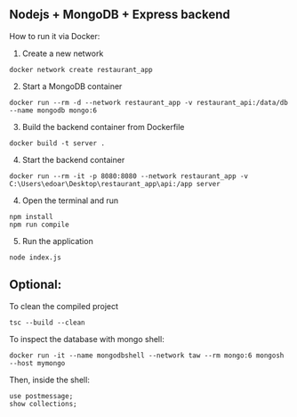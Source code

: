 Nodejs + MongoDB + Express  backend
---

How to run it via Docker:

1. Create a new network

```
docker network create restaurant_app
```

2. Start a MongoDB container 

```
docker run --rm -d --network restaurant_app -v restaurant_api:/data/db --name mongodb mongo:6
```

3. Build the backend container from Dockerfile

```
docker build -t server .
```

4. Start the backend container

```
docker run --rm -it -p 8080:8080 --network restaurant_app -v C:\Users\edoar\Desktop\restaurant_app\api:/app server
```

4. Open the terminal and run

```
npm install
npm run compile
```

5. Run the application

```
node index.js
```


Optional:
---

To clean the compiled project

```
tsc --build --clean
```

To inspect the database with mongo shell:

```
docker run -it --name mongodbshell --network taw --rm mongo:6 mongosh --host mymongo
```

Then, inside the shell:

```
use postmessage;
show collections;
```
